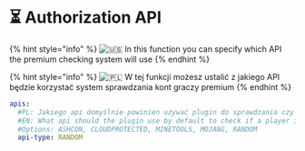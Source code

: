 # ⏳ Authorization API

{% hint style="info" %}
<img src="https://twemoji.maxcdn.com/2/svg/1f1fa-1f1f8.svg" alt="🇺🇸" data-size="line"> In this function you can specify which API the premium checking system will use
{% endhint %}

{% hint style="info" %}
<img src="https://twemoji.maxcdn.com/2/svg/1f1f5-1f1f1.svg" alt="🇵🇱" data-size="line"> W tej funkcji możesz ustalić z jakiego API będzie korzystać system sprawdzania kont graczy premium
{% endhint %}

```yaml
apis:
  #PL: Jakiego api domyślnie powinien używać plugin do sprawdzania czy gracz jest premium.
  #EN: What api should the plugin use by default to check if a player is paid account.
  #Options: ASHCON, CLOUDPROTECTED, MINETOOLS, MOJANG, RANDOM
  api-type: RANDOM
```
